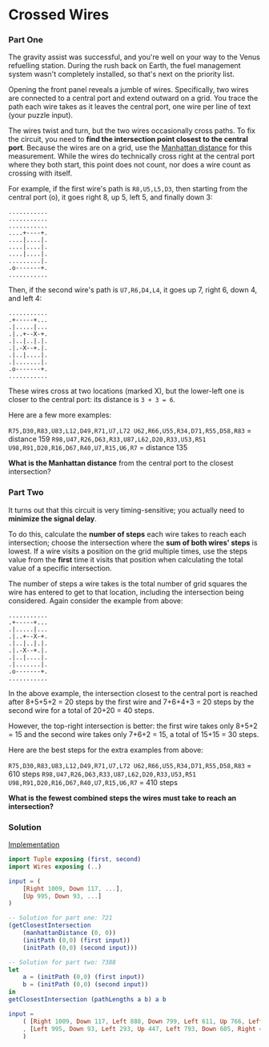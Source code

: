 # Crossed Wires

### Part One

The gravity assist was successful, and you're well on your way to the Venus refuelling station. During the rush back on Earth, the fuel management system wasn't completely installed, so that's next on the priority list.

Opening the front panel reveals a jumble of wires. Specifically, two wires are connected to a central port and extend outward on a grid. You trace the path each wire takes as it leaves the central port, one wire per line of text (your puzzle input).

The wires twist and turn, but the two wires occasionally cross paths. To fix the circuit, you need to **find the intersection point closest to the central port**. Because the wires are on a grid, use the [Manhattan distance](https://en.wikipedia.org/wiki/Taxicab_geometry) for this measurement. While the wires do technically cross right at the central port where they both start, this point does not count, nor does a wire count as crossing with itself.

For example, if the first wire's path is `R8,U5,L5,D3`, then starting from the central port (o), it goes right 8, up 5, left 5, and finally down 3:

```
...........
...........
...........
....+----+.
....|....|.
....|....|.
....|....|.
.........|.
.o-------+.
...........
```

Then, if the second wire's path is `U7,R6,D4,L4`, it goes up 7, right 6, down 4, and left 4:

```
...........
.+-----+...
.|.....|...
.|..+--X-+.
.|..|..|.|.
.|.-X--+.|.
.|..|....|.
.|.......|.
.o-------+.
...........
```

These wires cross at two locations (marked X), but the lower-left one is closer to the central port: its distance is `3 + 3 = 6`.

Here are a few more examples:

`R75,D30,R83,U83,L12,D49,R71,U7,L72
U62,R66,U55,R34,D71,R55,D58,R83` = distance 159
`R98,U47,R26,D63,R33,U87,L62,D20,R33,U53,R51
U98,R91,D20,R16,D67,R40,U7,R15,U6,R7` = distance 135

**What is the Manhattan distance** from the central port to the closest intersection?

### Part Two

It turns out that this circuit is very timing-sensitive; you actually need to **minimize the signal delay**.

To do this, calculate the **number of steps** each wire takes to reach each intersection; choose the intersection where the **sum of both wires' steps** is lowest. If a wire visits a position on the grid multiple times, use the steps value from the **first** time it visits that position when calculating the total value of a specific intersection.

The number of steps a wire takes is the total number of grid squares the wire has entered to get to that location, including the intersection being considered. Again consider the example from above:

```
...........
.+-----+...
.|.....|...
.|..+--X-+.
.|..|..|.|.
.|.-X--+.|.
.|..|....|.
.|.......|.
.o-------+.
...........
```

In the above example, the intersection closest to the central port is reached after 8+5+5+2 = 20 steps by the first wire and 7+6+4+3 = 20 steps by the second wire for a total of 20+20 = 40 steps.

However, the top-right intersection is better: the first wire takes only 8+5+2 = 15 and the second wire takes only 7+6+2 = 15, a total of 15+15 = 30 steps.

Here are the best steps for the extra examples from above:

`R75,D30,R83,U83,L12,D49,R71,U7,L72
U62,R66,U55,R34,D71,R55,D58,R83` = 610 steps
`R98,U47,R26,D63,R33,U87,L62,D20,R33,U53,R51
U98,R91,D20,R16,D67,R40,U7,R15,U6,R7` = 410 steps

**What is the fewest combined steps the wires must take to reach an intersection?**

### Solution

[Implementation](../../src/Wires.elm)

```elm
import Tuple exposing (first, second)
import Wires exposing (..)

input = (
    [Right 1009, Down 117, ...],
    [Up 995, Down 93, ...]
)

-- Solution for part one: 721
(getClosestIntersection
    (manhattanDistance (0, 0))
    (initPath (0,0) (first input))
    (initPath (0,0) (second input)))

-- Solution for part two: 7388
let
    a = (initPath (0,0) (first input))
    b = (initPath (0,0) (second input))
in
getClosestIntersection (pathLengths a b) a b
```

```elm
input =
    ( [Right 1009, Down 117, Left 888, Down 799, Left 611, Up 766, Left 832, Up 859, Left 892, Down 79, Right 645, Up 191, Left 681, Down 787, Right 447, Down 429, Left 988, Up 536, Left 486, Down 832, Right 221, Down 619, Right 268, Down 545, Left 706, Up 234, Left 528, Down 453, Right 493, Down 24, Left 688, Up 658, Left 74, Down 281, Right 910, Down 849, Left 5, Up 16, Right 935, Down 399, Left 417, Up 609, Right 22, Down 782, Left 432, Down 83, Left 357, Down 982, Left 902, Up 294, Left 338, Up 102, Right 342, Down 621, Right 106, Up 979, Left 238, Up 158, Right 930, Down 948, Left 700, Down 808, Right 445, Up 897, Right 980, Up 227, Left 466, Down 416, Right 244, Up 396, Right 576, Up 157, Right 548, Up 795, Right 709, Up 550, Right 137, Up 212, Left 977, Up 786, Left 423, Down 792, Right 391, Down 974, Right 390, Up 771, Right 270, Down 409, Left 917, Down 9, Right 412, Down 699, Left 170, Down 276, Left 912, Up 710, Right 814, Up 656, Right 4, Down 800, Right 596, Up 970, Left 194, Up 315, Left 845, Down 490, Left 303, Up 514, Left 675, Down 737, Left 880, Down 86, Left 253, Down 525, Right 861, Down 5, Right 424, Down 113, Left 764, Down 900, Right 485, Down 421, Right 125, Up 684, Right 53, Up 96, Left 871, Up 260, Right 456, Up 378, Left 448, Down 450, Left 903, Down 482, Right 750, Up 961, Right 264, Down 501, Right 605, Down 367, Right 550, Up 642, Right 228, Up 164, Left 343, Up 868, Right 595, Down 318, Right 452, Up 845, Left 571, Down 281, Right 49, Down 889, Left 481, Up 963, Right 182, Up 358, Right 454, Up 267, Left 790, Down 252, Right 455, Down 188, Left 73, Up 256, Left 835, Down 816, Right 503, Up 895, Left 259, Up 418, Right 642, Up 818, Left 187, Up 355, Right 772, Up 466, Right 21, Up 91, Right 707, Down 349, Left 200, Up 305, Right 931, Down 982, Left 334, Down 416, Left 247, Down 935, Left 326, Up 449, Left 398, Down 914, Right 602, Up 10, Right 762, Down 944, Left 639, Down 141, Left 457, Up 579, Left 198, Up 527, Right 750, Up 167, Right 816, Down 753, Right 850, Down 281, Left 712, Down 583, Left 172, Down 254, Left 544, Down 456, Right 966, Up 839, Right 673, Down 479, Right 730, Down 912, Right 992, Down 969, Right 766, Up 205, Right 477, Down 719, Right 172, Down 735, Right 998, Down 687, Right 698, Down 407, Right 172, Up 945, Right 199, Up 348, Left 256, Down 876, Right 580, Up 770, Left 483, Down 437, Right 353, Down 214, Right 619, Up 541, Right 234, Down 962, Right 842, Up 639, Right 520, Down 354, Left 279, Down 15, Right 42, Up 138, Left 321, Down 376, Left 628, Down 893, Left 670, Down 574, Left 339, Up 298, Left 321, Down 120, Left 370, Up 408, Left 333, Down 353, Left 263, Down 79, Right 535, Down 487, Right 113, Down 638, Right 623, Down 59, Left 508, Down 866, Right 315, Up 166, Left 534, Up 927, Left 401, Down 626, Left 19, Down 994, Left 778, Down 317, Left 936, Up 207, Left 768, Up 948, Right 452, Up 165, Right 864, Down 283, Left 874]
    , [Left 995, Down 93, Left 293, Up 447, Left 793, Down 605, Right 497, Down 155, Left 542, Down 570, Right 113, Down 779, Left 510, Up 367, Left 71, Down 980, Right 237, Up 290, Left 983, Up 49, Right 745, Up 182, Left 922, Down 174, Left 189, Down 629, Right 315, Down 203, Right 533, Up 72, Left 981, Down 848, Left 616, Up 654, Right 445, Down 864, Right 526, Down 668, Left 678, Up 378, Left 740, Down 840, Left 202, Down 429, Right 136, Down 998, Left 116, Down 554, Left 893, Up 759, Right 617, Up 942, Right 999, Up 582, Left 220, Up 447, Right 895, Down 13, Right 217, Up 743, Left 865, Up 950, Right 91, Down 381, Right 662, Down 518, Left 798, Down 637, Left 213, Down 93, Left 231, Down 185, Right 704, Up 581, Left 268, Up 773, Right 405, Up 862, Right 796, Up 73, Left 891, Up 553, Left 952, Up 450, Right 778, Down 868, Right 329, Down 669, Left 182, Up 378, Left 933, Down 83, Right 574, Up 807, Right 785, Down 278, Right 139, Down 362, Right 8, Up 546, Right 651, Up 241, Left 462, Down 309, Left 261, Down 307, Left 85, Up 701, Left 913, Up 271, Right 814, Up 723, Left 777, Down 256, Right 417, Up 814, Left 461, Up 652, Right 198, Down 747, Right 914, Up 520, Right 806, Up 956, Left 771, Down 229, Right 984, Up 685, Right 663, Down 812, Right 650, Up 214, Right 839, Up 574, Left 10, Up 66, Right 644, Down 371, Left 917, Down 819, Left 73, Down 236, Right 277, Up 611, Right 390, Up 723, Left 129, Down 496, Left 552, Down 451, Right 584, Up 105, Left 805, Up 165, Right 179, Down 372, Left 405, Down 702, Right 14, Up 332, Left 893, Down 419, Right 342, Down 146, Right 907, Down 672, Left 316, Up 257, Left 903, Up 919, Left 942, Up 771, Right 879, Up 624, Left 280, Up 150, Left 320, Up 220, Right 590, Down 242, Right 744, Up 291, Right 562, Up 418, Left 898, Up 66, Left 564, Up 495, Right 837, Down 555, Left 739, Down 780, Right 409, Down 122, Left 426, Down 857, Right 937, Down 600, Right 428, Down 592, Right 727, Up 917, Right 256, Down 680, Left 422, Up 630, Left 14, Up 240, Right 617, Down 664, Left 961, Down 554, Left 302, Up 925, Left 376, Down 187, Left 700, Down 31, Left 762, Up 397, Left 554, Down 217, Right 679, Down 683, Right 680, Down 572, Right 54, Down 164, Left 940, Down 523, Right 140, Up 52, Left 506, Down 638, Right 331, Down 415, Right 389, Down 884, Right 410, Down 62, Right 691, Up 665, Right 889, Up 864, Left 663, Down 690, Right 487, Up 811, Left 190, Up 780, Left 758, Up 267, Right 155, Down 344, Left 133, Down 137, Right 93, Down 229, Left 729, Up 878, Left 889, Down 603, Right 288, Up 890, Right 251, Up 531, Left 249, Down 995, Right 863, Down 257, Right 655, Down 311, Right 874, Up 356, Left 833, Up 151, Left 741, Up 246, Right 694, Down 899, Left 48, Up 915, Left 900, Up 757, Left 861, Up 402, Right 971, Up 537, Right 460, Down 844, Right 54, Up 956, Left 151, Up 74, Right 892, Up 248, Right 677, Down 881, Right 99, Down 931, Right 427]
    )
```

